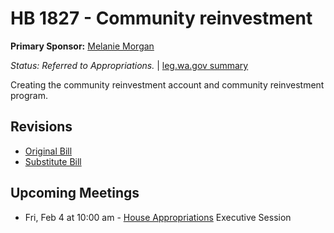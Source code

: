 # HB 1827 - Community reinvestment
**Primary Sponsor:** [Melanie Morgan](/person/leg/morgan_me.md)

*Status: Referred to Appropriations.* | [leg.wa.gov summary](https://app.leg.wa.gov/billsummary?BillNumber=1827&Year=2021)

Creating the community reinvestment account and community reinvestment program.

## Revisions
* [Original Bill](1/)
* [Substitute Bill](S/)

## Upcoming Meetings
* Fri, Feb 4 at 10:00 am - [House Appropriations](/house/2021-22/APP/) Executive Session
